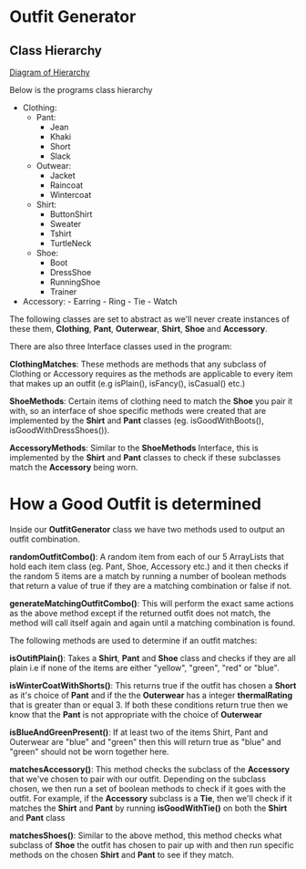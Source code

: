# Outfit Generator

## Class Hierarchy

[Diagram of Hierarchy](https://lucid.app/lucidchart/4187b31b-e401-43db-8dec-9d048630b032/edit?page=0_0#?folder_id=home&browser=icon)

Below is the programs class hierarchy
- Clothing:
	- Pant:
		- Jean
		- Khaki
		- Short
		- Slack
	- Outwear:
		- Jacket
		- Raincoat
		- Wintercoat
	- Shirt:
		- ButtonShirt
		- Sweater
		- Tshirt
		- TurtleNeck
	- Shoe:
		- Boot
		- DressShoe
		- RunningShoe
		- Trainer
- Accessory:
		- Earring
		- Ring
		- Tie
		- Watch

The following classes are set to abstract as we'll never create instances of these them, **Clothing**, **Pant**, **Outerwear**, **Shirt**, **Shoe** and **Accessory**.

There are also three Interface classes used in the program:

**ClothingMatches**: These methods are methods that any subclass of Clothing or Accessory requires as the methods are applicable to every item that makes up an outfit (e.g isPlain(), isFancy(), isCasual() etc.)

**ShoeMethods**: Certain items of clothing need to match the **Shoe** you pair it with, so an interface of shoe specific methods were created that are implemented by the **Shirt** and **Pant** classes (eg. isGoodWithBoots(), isGoodWithDressShoes()).

**AccessoryMethods**: Similar to the **ShoeMethods** Interface, this is implemented by the **Shirt** and **Pant** classes to check if these subclasses match the **Accessory** being worn.


# How a Good Outfit is determined

Inside our **OutfitGenerator** class we have two methods used to output an outfit combination.

**randomOutfitCombo()**: A random item from each of our 5 ArrayLists that hold each item class (eg. Pant, Shoe, Accessory etc.) and it then checks if the random 5 items are a match by running a number of boolean methods that return a value of true if they are a matching combination or false if not.

**generateMatchingOutfitCombo()**: This will perform the exact same actions as the above method except if the returned outfit does not match, the method will call itself again and again until a matching combination is found.



The following methods are used to determine if an outfit matches:

**isOutiftPlain()**: Takes a **Shirt**, **Pant** and **Shoe** class and checks if they are all plain i.e if none of the items are either "yellow", "green", "red" or "blue".

**isWinterCoatWithShorts()**: This returns true if the outfit has chosen a **Short** as it's choice of **Pant** and if the the **Outerwear** has a integer **thermalRating** that is greater than or equal 3. If both these conditions return true then we know that the **Pant** is not appropriate with the choice of **Outerwear**

**isBlueAndGreenPresent()**: If at least two of the items Shirt, Pant and Outerwear are "blue" and "green" then this will return true as "blue" and "green" should not be worn together here.

**matchesAccessory()**: This method checks the subclass of the **Accessory** that we've chosen to pair with our outfit. Depending on the subclass chosen, we then run a set of boolean methods to check if it goes with the outfit.
For example, if the **Accessory** subclass is a **Tie**, then we'll check if it matches the **Shirt** and **Pant** by running **isGoodWithTie()** on both the **Shirt** and **Pant** class

**matchesShoes()**: Similar to the above method, this method checks what subclass of **Shoe** the outfit has chosen to pair up with and then run specific methods on the chosen **Shirt** and **Pant** to see if they match.